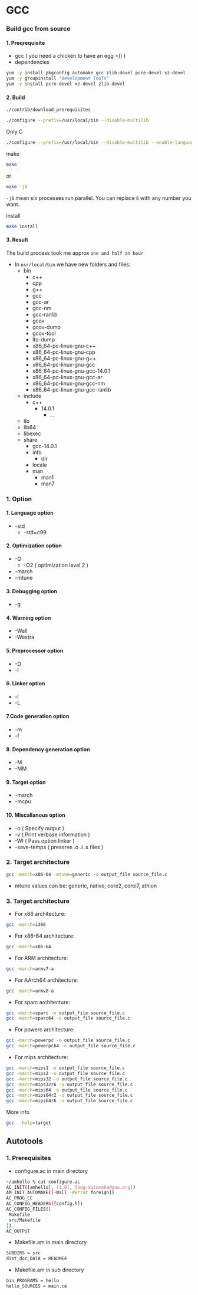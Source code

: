 # GCC
### Build gcc from source 
#### 1. Preqrequisite
* gcc ( you need a chicken to have an egg =)) )
* dependencies
```bash
yum -y install pkgconfig automake gcc zlib-devel pcre-devel xz-devel
yum -y groupinstall "Development Tools"
yum -y install pcre-devel xz-devel zlib-devel
```
#### 2. Build
```bash
./contrib/download_prerequisites
```

```bash
./configure --prefix=/usr/local/bin --disable-multilib
```
Only C
```bash
./configure --prefix=/usr/local/bin --disable-multilib --enable-languages=c
```
make
```bash
make
```
or
```bash
make -j6
```
`-j6` mean six processes run parallel. You can replace `6` with any number you want.

install
```bash
make install
```
#### 3. Result
The build process took me approx `one and half an hour`
* In `usr/local/bin` we have new folders and files:
  * bin
    * c++
    * cpp
    * g++
    * gcc
    * gcc-ar
    * gcc-nm
    * gcc-ranlib
    * gcov
    * gcov-dump
    * gcov-tool
    * lto-dump
    * x86_64-pc-linux-gnu-c++
    * x86_64-pc-linux-gnu-cpp
    * x86_64-pc-linux-gnu-g++
    * x86_64-pc-linux-gnu-gcc
    * x86_64-pc-linux-gnu-gcc-14.0.1
    * x86_64-pc-linux-gnu-gcc-ar
    * x86_64-pc-linux-gnu-gcc-nm
    * x86_64-pc-linux-gnu-gcc-ranlib
  * include
    * c++
      * 14.0.1
        * ...
  * lib
  * lib64
  * libexec
  * share
    * gcc-14.0.1
    * info
      * dir
    * locale
    * man
      * man1
      * man7
### 1. Option
#### 1. Language option
* -std
  * -std=c99
#### 2. Optimization option
* -O
  * -O2 ( optimization level 2 )
* -march
* -mtune
#### 3. Debugging option
* -g
#### 4. Warning option
* -Wall
* -Wextra
#### 5. Preprocessor option
* -D
* -I
#### 6. Linker option
* -l
* -L
#### 7.Code generation option
* -m
* -f
#### 8. Dependency generation option
* -M
* -MM
#### 9. Target option
* -march
* -mcpu
#### 10. Miscallanous option
* -o ( Specify output )
* -v ( Print verbose information )
* -Wl ( Pass option linker )
* -save-temps ( preserve .o .i .s files )
### 2. Target architecture
```bash
gcc -march=x86-64 -mtune=generic -o output_file source_file.c
```
* mtune values can be: generic, native, core2, corei7, athlon 

### 3. Target architecture
* For x86 architecture:
```bash
gcc -march=i386
```
* For x86-64 architecture:
```bash
gcc -march=x86-64
```
* For ARM architecture:
```bash
gcc -march=armv7-a
```
* For AArch64 architecture:
```bash
gcc -march=armv8-a
```
* For sparc architecture:
```bash
gcc -march=sparc -o output_file source_file.c
gcc -march=sparc64 -o output_file source_file.c
```
* For powerc architecture:
```bash
gcc -march=powerpc -o output_file source_file.c
gcc -march=powerpc64 -o output_file source_file.c
```
* For mips architecture:
```bash
gcc -march=mips1 -o output_file source_file.c
gcc -march=mips2 -o output_file source_file.c
gcc -march=mips32 -o output_file source_file.c
gcc -march=mips32r6 -o output_file source_file.c
gcc -march=mips64 -o output_file source_file.c
gcc -march=mips64r2 -o output_file source_file.c
gcc -march=mips64r6 -o output_file source_file.c
```
More info
```bash
gcc --help=target
```
## Autotools
### 1. Prerequisites
* configure.ac in main directory
```bash
~/amhello % cat configure.ac
AC_INIT([amhello], [1.0], [bug-automake@gnu.org])
AM_INIT_AUTOMAKE([-Wall -Werror foreign])
AC_PROG_CC
AC_CONFIG_HEADERS([config.h])
AC_CONFIG_FILES([
 Makefile
 src/Makefile
])
AC_OUTPUT
```
* Makefile.am in main directory
```bash
SUBDIRS = src
dist_doc_DATA = READMEé
```
* Makefile.am in sub directory
```bash
bin_PROGRAMS = hello
hello_SOURCES = main.cé
```
